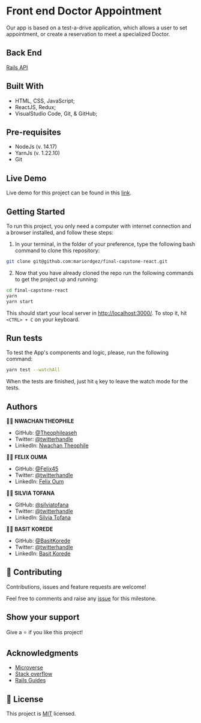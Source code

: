 # Front end Doctor Appointment

Our app is based on a test-a-drive application, which allows a user to set appointment, or create a reservation to meet a specialized Doctor.

## Back End

[Rails API](https://github.com/silviatofana/Doctor-appointment_backend)

## Built With

- HTML, CSS, JavaScript;
- ReactJS, Redux;
- VisualStudio Code, Git, & GitHub;

## Pre-requisites
- NodeJs (v. 14.17)
- YarnJs (v. 1.22.10)
- Git

## Live Demo

Live demo for this project can be found in this [link]().

## Getting Started

To run this project, you only need a computer with internet connection and a browser installed, and follow these steps:

1. In your terminal, in the folder of your preference, type the following bash command to clone this repository:

```sh
git clone git@github.com:mariordgez/final-capstone-react.git
```

2. Now that you have already cloned the repo run the following commands to get the project up and running:

```sh
cd final-capstone-react
yarn
yarn start
```

This should start your local server in [http://localhost:3000/](http://localhost:3000/). To stop it, hit `<CTRL> + C` on your keyboard.

## Run tests

To test the App's components and logic, please, run the following command:

```sh
yarn test --watchAll
```

When the tests are finished, just hit `q` key to leave the watch mode for the tests.

## Authors

👨‍💻 **NWACHAN THEOPHILE**
- GitHub: [@Theophileaseh](https://github.com/Theophileaseh)
- Twitter: [@twitterhandle](https://twitter.com/twitterhandle)
- LinkedIn: [Nwachan Theophile](https://www.linkedin.com/in/nwachan-theophile/)

👨‍💻 **FELIX OUMA**
- GitHub: [@Felix45](https://github.com/Felix45)
- Twitter: [@twitterhandle](https://twitter.com/twitterhandle)
- LinkedIn: [Felix Oum](https://www.linkedin.com/in/felix-ouma/)


👨‍💻 **SILVIA TOFANA**
- GitHub: [@silviatofana](https://github.com/silviatofana)
- Twitter: [@twitterhandle](https://twitter.com/twitterhandle)
- LinkedIn: [Silvia Tofana](https://www.linkedin.com/in/silviatofana/)

👨‍💻 **BASIT KOREDE**
- GitHub: [@BasitKorede](https://github.com/BasitKorede)
- Twitter: [@twitterhandle](https://twitter.com/twitterhandle)
- LinkedIn: [Basit Korede](https://www.linkedin.com/in/basit-korede/)

## 🤝 Contributing

Contributions, issues and feature requests are welcome!

Feel free to comments and raise any [issue](https://github.com/mariordgez/final-capstone-rails/issues) for this milestone.

## Show your support

Give a ⭐️ if you like this project!

## Acknowledgments

- [Microverse](https://www.microverse.org/)
- [Stack overflow](https://stackoverflow.com/)
- [Rails Guides](https://guides.rubyonrails.org/index.html)

## 📝 License

This project is [MIT](./LICENSE) licensed.
